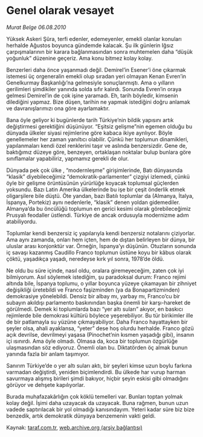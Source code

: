 # Genel olarak vesayet

*Murat Belge 06.08.2010*

<div class="yazi"><p>Yüksek Askeri Şûra, terfi edenler, edemeyenler, emekli olanlar konuları herhalde Ağustos boyunca gündemde kalacak. Şu ilk günlerin Iğsız çarpışmalarının bir karara bağlanmasından sonra muhtemelen daha “düşük yoğunluk” düzenine geçeriz. Ama konu bitmez kolay kolay.</p>
<p>Benzerleri daha önce yaşanmadı değil. Demirel’in Esener’i öne çıkarmak istemesi üç orgeneralin emekli olup sıradan yeri olmayan Kenan Evren’in Genelkurmay Başkanlığı’na gelmesiyle sonuçlanmıştı. Ama o yılların gerilimleri şimdikiler yanında solda sıfır kalırdı. Sonunda Evren’in oraya gelmesi Demirel’in de çok işine yaramadı. Eh, tarih böyledir, kimsenin dilediğini yapmaz. Bize düşen, tarihin ne yapmak istediğini doğru anlamak ve davranışlarımızı ona göre ayarlamaktır.</p>
<p>Bana öyle geliyor ki bugünlerde tarih Türkiye’nin bildik yapısını artık değiştirmesi gerektiğini düşünüyor. “Eşitsiz gelişme”nin egemen olduğu bu dünyada ülkeler siyasi rejimlerine göre kabaca ikiye ayrılıyor. Böyle genellemeler her zaman yanıltıcı olabilir. Çünkü her toplumun dinamikleri, yapılanmaları kendi özel renklerini taşır ve aslında benzersizdir. Gene de, baktığımız düzeye göre, benzeyen, ortaklaşan noktalar bulup bunlara göre sınıflamalar yapabiliriz, yapmamız gerekli de olur.</p>
<p>Dünyada pek çok ülke , “modernleşme” girişimlerinde, Batı dünyasında “klasik” diyebileceğimiz “demokratik-parlamenter” çizgiyi izlemedi, çünkü öyle bir gelişme örüntüsünün yürürlüğe koyacak toplumsal güçlerden yoksundu. Bazı Latin Amerika ülkelerinde bu işe bir çeşit önderlik etmek oligarşilere bile düştü. Öte yandan, bazı Batılı toplumlar da (Almanya, İtalya, İspanya, Portekiz) aynı nedenlerle, “klasik” denen yoldan gidemediler. Almanya’da bu öncülüğü toplumun en gerici kesimi olarak görebileceğimiz Prusyalı feodaller üstlendi. Türkiye de ancak ordusuyla modernizme adım atabiliyordu.</p>
<p>Toplumlar kendi benzersiz iç yapılarıyla kendi benzersiz notalarını çiziyorlar. Ama aynı zamanda, onları hem içten, hem de dıştan belirleyen bir dünya, bir uluslar arası konjonktür var. Örneğin, İspanya’yı düşünün. Otuzların sonunda iç savaşı kazanmış Caudillo Franco toplumun üstüne koyu bir kâbus olarak çöktü, yaşadıkça yaşadı, neredeyse kırk yıl sonra, 1978’de öldü.</p>
<p>Ne oldu bu süre içinde, nasıl oldu, oralara giremeyeceğim, zaten çok iyi bilmiyorum. Asıl söylemek istediğim, şu paradoksal durum: Franco rejimi altında bile, İspanya toplumu, o yıllar boyunca yüzeye çıkamayan bir zihniyet değişikliği üretebildi ve Franco faşizminden (ya da Bonapartizminden) demokrasiye yönelebildi. Densiz bir albay mı, yarbay mı, Franco’cu bir subayın akıldışı parlamento baskınından başka önemli bir karşı-hareket de görülmedi. Demek ki toplumlarda bazı “yer altı suları” akıyor, en baskıcı rejimlerde bile demokrasi kültürü böylece yeşerebiliyor. Bu tür birikimler ille de bir patlamayla su yüzüne çıkmayabiliyor. Daha Franco hayattayken bir şeyler olsa, ahali ayaklansa, “yeter” dese hoş olurdu herhalde. Franco gözü açık devrilse, devrilmeyi yaşasa (Pinochet’nin kısmen yaşadığı gibi), insanın içi ısınırdı. Ama öyle olmadı. Olmasa da, koca bir toplumun özgürlüğe ulaşmasından söz ediyoruz. Önemli olan bu. Diktatörden öç almak bunun yanında fazla bir anlam taşımıyor.</p>
<p>Sanırım Türkiye’de o yer altı suları aktı, bir şeyleri kimse uzun boylu farkına varmadan değiştirdi, yeniden biçimlendirdi. Bu ülkede har vurup harman savurmaya alışmış birileri şimdi bakıyor, hiçbir şeyin eskisi gibi olmadığını görüyor ve dehşete kapılıyorlar.</p>
<p>Burada muhafazakârlığın çok köklü temelleri var. Bunları toptan yolmak kolay değil. İşimi daha uzayacak da uzayacak. Buna rağmen, bunun uzun vadede saptırılacak bir yol olmadığı kanısındayım. Yeteri kadar süre biz bize benzedik, artık demokratik dünyaya benzemenin vakti geldi.</p></div>

Kaynak: [taraf.com.tr](http://www.taraf.com.tr:80/murat-belge/makale-genel-olarak-vesayet.htm), [web.archive.org (arşiv bağlantısı)](http://web.archive.org/web/20100817192920/http://www.taraf.com.tr:80/murat-belge/makale-genel-olarak-vesayet.htm)
